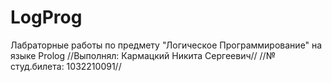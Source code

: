 # LogProg
Лабраторные работы по предмету "Логическое Программирование" на языке Prolog
//Выполнял: Кармацкий Никита Сергеевич//
//№ студ.билета: 1032210091//
